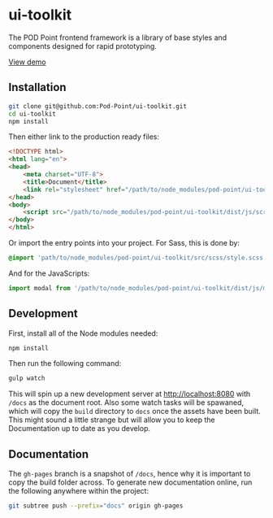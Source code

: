# ui-toolkit

The POD Point frontend framework is a library of base styles and components designed for rapid prototyping.

[View demo](https://pod-point.github.io/ui-toolkit)

## Installation

```bash
git clone git@github.com:Pod-Point/ui-toolkit.git
cd ui-toolkit
npm install
```

Then either link to the production ready files:

```html
<!DOCTYPE html>
<html lang="en">
<head>
    <meta charset="UTF-8">
    <title>Document</title>
    <link rel="stylesheet" href="/path/to/node_modules/pod-point/ui-toolkit/dist/css/style.min.css">
</head>
<body>
    <script src="/path/to/node_modules/pod-point/ui-toolkit/dist/js/script.js"></script>
</body>
</html>
```

Or import the entry points into your project. For Sass, this is done by:

```sass
@import 'path/to/node_modules/pod-point/ui-toolkit/src/scss/style.scss';
```

And for the JavaScripts:

```js
import modal from '/path/to/node_modules/pod-point/ui-toolkit/dist/js/modal';
```

## Development

First, install all of the Node modules needed:

```bash
npm install
```

Then run the following command:

```bash
gulp watch
```

This will spin up a new development server at [http://localhost:8080](http://localhost:8080) with `/docs` as the document root. Also some watch tasks will be spawaned, which will copy the `build` directory to `docs` once the assets have been built. This might sound a little strange but will allow you to keep the Documentation up to date as you develop.

## Documentation

The `gh-pages` branch is a snapshot of `/docs`, hence why it is important to copy the build folder across. To generate new documentation online, run the following anywhere within the project:

```bash
git subtree push --prefix="docs" origin gh-pages
```

